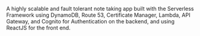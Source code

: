 A highly scalable  and fault tolerant note taking app built with the Serverless Framework using DynamoDB, Route 53, Certificate Manager, Lambda, API Gateway, and Cognito for Authentication on the backend, and using ReactJS for the front end. 
